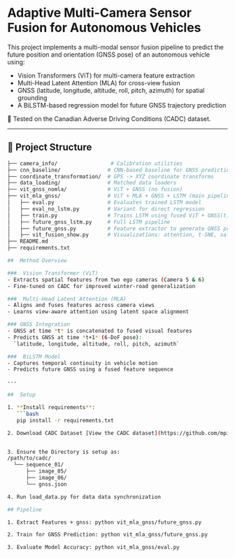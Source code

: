 
# Adaptive Multi-Camera Sensor Fusion for Autonomous Vehicles

This project implements a multi-modal sensor fusion pipeline to predict the future position and orientation (GNSS pose) of an autonomous vehicle using:

- Vision Transformers (ViT) for multi-camera feature extraction
- Multi-Head Latent Attention (MLA) for cross-view fusion
- GNSS (latitude, longitude, altitude, roll, pitch, azimuth) for spatial grounding
- A BiLSTM-based regression model for future GNSS trajectory prediction

📍 Tested on the Canadian Adverse Driving Conditions (CADC) dataset.

---

## 🔧 Project Structure

```bash
├── camera_info/                 # Calibration utilities
├── cnn_baseline/               # CNN-based baseline for GNSS prediction
├── coordinate_transformation/  # GPS -> XYZ coordinate transforms
├── data_loading/               # Matched data loaders
├── vit_gnss_nomla/             # ViT + GNSS (no fusion)
├── vit_mla_gnss/               # ViT + MLA + GNSS + LSTM (main pipeline)
│   ├── eval.py                 # Evaluates trained LSTM model
│   ├── eval_no_lstm.py         # Variant for direct regression
│   ├── train.py                # Trains LSTM using fused ViT + GNSS(t) -> GNSS(t+1)
│   ├── future_gnss_lstm.py     # Full LSTM pipeline
│   ├── future_gnss.py          # Feature extractor to generate GNSS prediction data
│   ├── vit_fusion_show.py      # Visualizations: attention, t-SNE, saliency maps
├── README.md
├── requirements.txt

##  Method Overview

###  Vision Transformer (ViT)
- Extracts spatial features from two ego cameras (Camera 5 & 6)
- Fine-tuned on CADC for improved winter-road generalization

###  Multi-Head Latent Attention (MLA)
- Aligns and fuses features across camera views
- Learns view-aware attention using latent space alignment

### GNSS Integration
- GNSS at time *t* is concatenated to fused visual features
- Predicts GNSS at time *t+1* (6-DoF pose):  
  `latitude, longitude, altitude, roll, pitch, azimuth`

###  BiLSTM Model
- Captures temporal continuity in vehicle motion
- Predicts future GNSS using a fused feature sequence

---

##  Setup

1. **Install requirements**:
   ```bash
   pip install -r requirements.txt

2. Download CADC Dataset [View the CADC dataset](https://github.com/mpitropov/cadc_devkit/tree/master)


3. Ensure the Directory is setup as:
/path/to/cadc/
  └── sequence_01/
      ├── image_05/
      ├── image_06/
      └── gnss.json

4. Run load_data.py for data data synchronization 

## Pipeline 

1. Extract Features + gnss: python vit_mla_gnss/future_gnss.py

2. Train for GNSS Prediction: python vit_mla_gnss/future_gnss.py

3. Evaluate Model Accuracy: python vit_mla_gnss/eval.py

